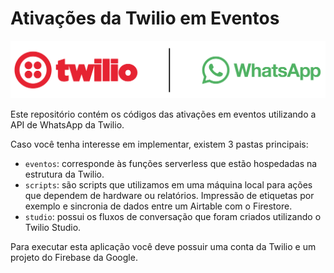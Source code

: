 # Ativações da Twilio em Eventos

![Marcas da Twilio e WhatsApp](./eventos/assets/images/powered.png)

Este repositório contém os códigos das ativações em eventos utilizando a API de WhatsApp da Twilio.

Caso você tenha interesse em implementar, existem 3 pastas principais:
* `eventos`: corresponde às funções serverless que estão hospedadas na estrutura da Twilio.
* `scripts`: são scripts que utilizamos em uma máquina local para ações que dependem de hardware ou relatórios. Impressão de etiquetas por exemplo e sincronia de dados entre um Airtable com o Firestore.
* `studio`: possui os fluxos de conversação que foram criados utilizando o Twilio Studio.


Para executar esta aplicação você deve possuir uma conta da Twilio e um projeto do Firebase da Google.
